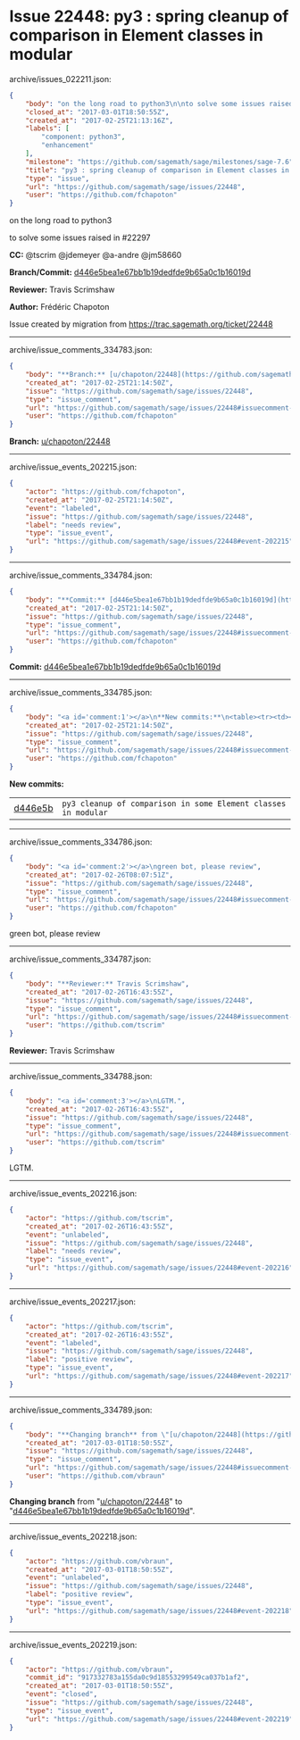# Issue 22448: py3 : spring cleanup of comparison in Element classes in modular

archive/issues_022211.json:
```json
{
    "body": "on the long road to python3\n\nto solve some issues raised in #22297\n\n**CC:**  @tscrim @jdemeyer @a-andre @jm58660\n\n**Branch/Commit:** [d446e5bea1e67bb1b19dedfde9b65a0c1b16019d](https://github.com/sagemath/sagetrac-mirror/commit/d446e5bea1e67bb1b19dedfde9b65a0c1b16019d)\n\n**Reviewer:** Travis Scrimshaw\n\n**Author:** Fr\u00e9d\u00e9ric Chapoton\n\nIssue created by migration from https://trac.sagemath.org/ticket/22448\n\n",
    "closed_at": "2017-03-01T18:50:55Z",
    "created_at": "2017-02-25T21:13:16Z",
    "labels": [
        "component: python3",
        "enhancement"
    ],
    "milestone": "https://github.com/sagemath/sage/milestones/sage-7.6",
    "title": "py3 : spring cleanup of comparison in Element classes in modular",
    "type": "issue",
    "url": "https://github.com/sagemath/sage/issues/22448",
    "user": "https://github.com/fchapoton"
}
```
on the long road to python3

to solve some issues raised in #22297

**CC:**  @tscrim @jdemeyer @a-andre @jm58660

**Branch/Commit:** [d446e5bea1e67bb1b19dedfde9b65a0c1b16019d](https://github.com/sagemath/sagetrac-mirror/commit/d446e5bea1e67bb1b19dedfde9b65a0c1b16019d)

**Reviewer:** Travis Scrimshaw

**Author:** Frédéric Chapoton

Issue created by migration from https://trac.sagemath.org/ticket/22448





---

archive/issue_comments_334783.json:
```json
{
    "body": "**Branch:** [u/chapoton/22448](https://github.com/sagemath/sagetrac-mirror/tree/u/chapoton/22448)",
    "created_at": "2017-02-25T21:14:50Z",
    "issue": "https://github.com/sagemath/sage/issues/22448",
    "type": "issue_comment",
    "url": "https://github.com/sagemath/sage/issues/22448#issuecomment-334783",
    "user": "https://github.com/fchapoton"
}
```

**Branch:** [u/chapoton/22448](https://github.com/sagemath/sagetrac-mirror/tree/u/chapoton/22448)



---

archive/issue_events_202215.json:
```json
{
    "actor": "https://github.com/fchapoton",
    "created_at": "2017-02-25T21:14:50Z",
    "event": "labeled",
    "issue": "https://github.com/sagemath/sage/issues/22448",
    "label": "needs review",
    "type": "issue_event",
    "url": "https://github.com/sagemath/sage/issues/22448#event-202215"
}
```



---

archive/issue_comments_334784.json:
```json
{
    "body": "**Commit:** [d446e5bea1e67bb1b19dedfde9b65a0c1b16019d](https://github.com/sagemath/sagetrac-mirror/commit/d446e5bea1e67bb1b19dedfde9b65a0c1b16019d)",
    "created_at": "2017-02-25T21:14:50Z",
    "issue": "https://github.com/sagemath/sage/issues/22448",
    "type": "issue_comment",
    "url": "https://github.com/sagemath/sage/issues/22448#issuecomment-334784",
    "user": "https://github.com/fchapoton"
}
```

**Commit:** [d446e5bea1e67bb1b19dedfde9b65a0c1b16019d](https://github.com/sagemath/sagetrac-mirror/commit/d446e5bea1e67bb1b19dedfde9b65a0c1b16019d)



---

archive/issue_comments_334785.json:
```json
{
    "body": "<a id='comment:1'></a>\n**New commits:**\n<table><tr><td><a href=\"https://github.com/sagemath/sagetrac-mirror/commit/d446e5bea1e67bb1b19dedfde9b65a0c1b16019d\">d446e5b</a></td><td><code>py3 cleanup of comparison in some Element classes in modular</code></td></tr></table>\n",
    "created_at": "2017-02-25T21:14:50Z",
    "issue": "https://github.com/sagemath/sage/issues/22448",
    "type": "issue_comment",
    "url": "https://github.com/sagemath/sage/issues/22448#issuecomment-334785",
    "user": "https://github.com/fchapoton"
}
```

<a id='comment:1'></a>
**New commits:**
<table><tr><td><a href="https://github.com/sagemath/sagetrac-mirror/commit/d446e5bea1e67bb1b19dedfde9b65a0c1b16019d">d446e5b</a></td><td><code>py3 cleanup of comparison in some Element classes in modular</code></td></tr></table>




---

archive/issue_comments_334786.json:
```json
{
    "body": "<a id='comment:2'></a>\ngreen bot, please review",
    "created_at": "2017-02-26T08:07:51Z",
    "issue": "https://github.com/sagemath/sage/issues/22448",
    "type": "issue_comment",
    "url": "https://github.com/sagemath/sage/issues/22448#issuecomment-334786",
    "user": "https://github.com/fchapoton"
}
```

<a id='comment:2'></a>
green bot, please review



---

archive/issue_comments_334787.json:
```json
{
    "body": "**Reviewer:** Travis Scrimshaw",
    "created_at": "2017-02-26T16:43:55Z",
    "issue": "https://github.com/sagemath/sage/issues/22448",
    "type": "issue_comment",
    "url": "https://github.com/sagemath/sage/issues/22448#issuecomment-334787",
    "user": "https://github.com/tscrim"
}
```

**Reviewer:** Travis Scrimshaw



---

archive/issue_comments_334788.json:
```json
{
    "body": "<a id='comment:3'></a>\nLGTM.",
    "created_at": "2017-02-26T16:43:55Z",
    "issue": "https://github.com/sagemath/sage/issues/22448",
    "type": "issue_comment",
    "url": "https://github.com/sagemath/sage/issues/22448#issuecomment-334788",
    "user": "https://github.com/tscrim"
}
```

<a id='comment:3'></a>
LGTM.



---

archive/issue_events_202216.json:
```json
{
    "actor": "https://github.com/tscrim",
    "created_at": "2017-02-26T16:43:55Z",
    "event": "unlabeled",
    "issue": "https://github.com/sagemath/sage/issues/22448",
    "label": "needs review",
    "type": "issue_event",
    "url": "https://github.com/sagemath/sage/issues/22448#event-202216"
}
```



---

archive/issue_events_202217.json:
```json
{
    "actor": "https://github.com/tscrim",
    "created_at": "2017-02-26T16:43:55Z",
    "event": "labeled",
    "issue": "https://github.com/sagemath/sage/issues/22448",
    "label": "positive review",
    "type": "issue_event",
    "url": "https://github.com/sagemath/sage/issues/22448#event-202217"
}
```



---

archive/issue_comments_334789.json:
```json
{
    "body": "**Changing branch** from \"[u/chapoton/22448](https://github.com/sagemath/sagetrac-mirror/tree/u/chapoton/22448)\" to \"[d446e5bea1e67bb1b19dedfde9b65a0c1b16019d](https://github.com/sagemath/sagetrac-mirror/commit/d446e5bea1e67bb1b19dedfde9b65a0c1b16019d)\".",
    "created_at": "2017-03-01T18:50:55Z",
    "issue": "https://github.com/sagemath/sage/issues/22448",
    "type": "issue_comment",
    "url": "https://github.com/sagemath/sage/issues/22448#issuecomment-334789",
    "user": "https://github.com/vbraun"
}
```

**Changing branch** from "[u/chapoton/22448](https://github.com/sagemath/sagetrac-mirror/tree/u/chapoton/22448)" to "[d446e5bea1e67bb1b19dedfde9b65a0c1b16019d](https://github.com/sagemath/sagetrac-mirror/commit/d446e5bea1e67bb1b19dedfde9b65a0c1b16019d)".



---

archive/issue_events_202218.json:
```json
{
    "actor": "https://github.com/vbraun",
    "created_at": "2017-03-01T18:50:55Z",
    "event": "unlabeled",
    "issue": "https://github.com/sagemath/sage/issues/22448",
    "label": "positive review",
    "type": "issue_event",
    "url": "https://github.com/sagemath/sage/issues/22448#event-202218"
}
```



---

archive/issue_events_202219.json:
```json
{
    "actor": "https://github.com/vbraun",
    "commit_id": "917332783a155da0c9d18553299549ca037b1af2",
    "created_at": "2017-03-01T18:50:55Z",
    "event": "closed",
    "issue": "https://github.com/sagemath/sage/issues/22448",
    "type": "issue_event",
    "url": "https://github.com/sagemath/sage/issues/22448#event-202219"
}
```
